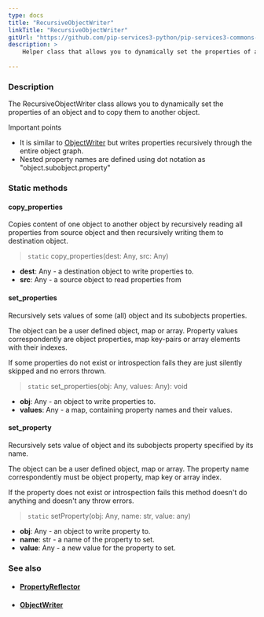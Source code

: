 ```yaml
---
type: docs
title: "RecursiveObjectWriter"
linkTitle: "RecursiveObjectWriter"
gitUrl: "https://github.com/pip-services3-python/pip-services3-commons-python"
description: >
    Helper class that allows you to dynamically set the properties of an object
 
---
```


### Description

The RecursiveObjectWriter class allows you to dynamically set the properties of an object and to copy them to another object.

Important points

- It is similar to [ObjectWriter](../object_writer) but writes properties recursively through the entire object graph. 
- Nested property names are defined using dot notation as "object.subobject.property"

### Static methods

#### copy_properties
Copies content of one object to another object
by recursively reading all properties from source object
and then recursively writing them to destination object.

> `static` copy_properties(dest: Any, src: Any)

- **dest**: Any - a destination object to write properties to.
- **src**: Any - a source object to read properties from


#### set_properties
Recursively sets values of some (all) object and its subobjects properties.

The object can be a user defined object, map or array.
Property values correspondently are object properties,
map key-pairs or array elements with their indexes.
 
If some properties do not exist or introspection fails
they are just silently skipped and no errors thrown.

> `static` set_properties(obj: Any, values: Any): void

- **obj**: Any - an object to write properties to. 
- **values**: Any - a map, containing property names and their values.


#### set_property
Recursively sets value of object and its subobjects property specified by its name.

The object can be a user defined object, map or array.
The property name correspondently must be object property,
map key or array index.

If the property does not exist or introspection fails
this method doesn't do anything and doesn't any throw errors.

> `static` setProperty(obj: Any, name: str, value: any)

- **obj**: Any - an object to write property to.
- **name**: str - a name of the property to set.
- **value**: Any - a new value for the property to set.



### See also
- #### [PropertyReflector](../property_reflector)
- #### [ObjectWriter](../object_writer)
